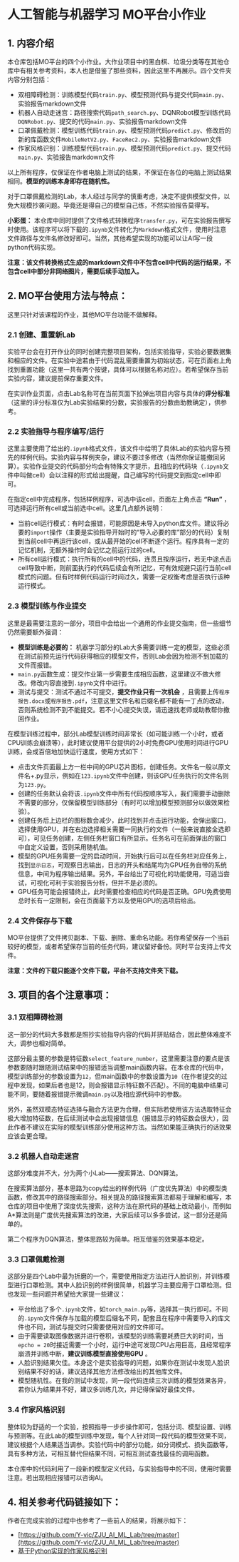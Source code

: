 # 人工智能与机器学习 MO平台小作业
## 1. 内容介绍
本仓库包括MO平台的四个小作业。大作业项目中的黑白棋、垃圾分类等在其他仓库中有相关参考资料，本人也是借鉴了那些资料，因此这里不再展示。四个文件夹内容分别包括：
- 双相障碍检测：训练模型代码`train.py`、模型预测代码与提交代码`main.py`、实验报告markdown文件
- 机器人自动走迷宫：路径搜索代码`path_search.py`、DQNRobot模型训练代码`DQNRobot.py`、提交的代码`main.py`、实验报告markdown文件
- 口罩佩戴检测：模型训练代码`train.py`、模型预测代码`predict.py`、修改后的新的库函数文件`MobileNetV2.py`、`FaceRec2.py`、实验报告markdown文件
- 作家风格识别：训练模型代码`train.py`、模型预测代码`predict.py`、提交代码`main.py`、实验报告markdown文件

以上所有程序，仅保证在作者电脑上测试的结果，不保证在各位的电脑上测试结果相同。**模型的训练本身即存在随机性。**

对于口罩佩戴检测的Lab，本人经过与同学的慎重考虑，决定不提供模型文件，以免大规模抄袭问题。毕竟还是得自己的模型自己练，不然实验报告莫得写。

**小彩蛋：** 本仓库中同时提供了文件格式转换程序`transfer.py`，可在实验报告撰写时使用。该程序可以将下载的`.ipynb`文件转化为`Markdown`格式文件，使用时注意文件路径与文件名修改好即可。当然，其他希望实现的功能可以让AI写一段python代码实现。

**注意：该文件转换格式生成的markdown文件中不包含cell中代码的运行结果，不包含cell中部分非网络图片，需要后续手动加入。**

## 2. MO平台使用方法与特点：
这里只针对该课程的作业，其他MO平台功能不做解释。
### 2.1 创建、重置新Lab
实验平台会在打开作业的同时创建完整项目架构，包括实验指导，实验必要数据集和相应的文件。在实验中途若由于代码混乱需要重置为初始状态，可在页面右上角找到重置功能（这里一共有两个按键，具体可以根据名称对应）。若希望保存当前实验内容，建议提前保存重要文件。

在实训作业页面，点击Lab名称可在当前页面下拉弹出项目内容与具体的**评分标准** （这里的评分标准仅为Lab实验结果的分数，实验报告的分数由助教确定），供参考。
### 2.2 实验指导与程序编写/运行
这里主要使用了给出的`.ipynb`格式文件，该文件中给明了具体Lab的实验内容与预先的样例代码。实验内容与样例夹杂，建议不要过多修改（当然你保证能撤回另算）。实验作业提交的代码部分均会有特殊文字提示，且相应的代码块（`.ipynb`文件中叫做cell）会以注释的形式给出提醒，自己编写的代码提交到指定cell中即可。

在指定cell中完成程序，包括样例程序，可选中该cell，页面左上角点击 **“Run”** ，可选择运行所有cell或当前选中cell。这里几点额外说明：

- 当前cell运行模式：有时会报错，可能原因是未导入python库文件。建议将必要的`import`操作（主要是实验指导开始时的“导入必要的库”部分的代码）复制到当前cell中再运行该cell，或从最开始的cell不断逐个运行。程序具有一定的记忆机制，无额外操作时会记忆之前运行过的cell。
- 所有cell运行模式：执行所有的cell中的代码，连贯且按序运行，若无中途点击cell导致中断，则前面执行的代码后续会有所记忆，可有效规避只运行当前cell模式的问题。但有时样例代码运行时间过久，需要一定权衡考虑是否执行该种运行模式。
### 2.3 模型训练与作业提交
这里是最需要注意的一部分，项目中会给出一个通用的作业提交指南，但一些细节仍然需要额外强调：

- **模型训练是必要的：** 机器学习部分的Lab大多需要训练一定的模型，这些必须在测试前预先运行代码获得相应的模型文件，否则Lab会因为检测不到加载的文件而报错。
- `main.py`函数生成：提交作业第一步需要生成相应函数，这里建议不做大修改。修改内容直接到`.ipynb`文件中进行。
- 测试与提交：测试不通过不可提交，**提交作业只有一次机会** ，且需要上传`程序报告.docx`或`程序报告.pdf`，注意这里文件名和后缀名都不能有一丁点的改动，否则系统检测不到不能提交。若不小心提交失误，请迅速找老师或助教帮你撤回作业。

在模型训练过程中，部分Lab模型训练时间非常长（如可能训练一个小时，或者CPU训练会崩溃等），此时建议使用平台提供的2小时免费GPU使用时间进行GPU训练，会成百倍地加快运行速度，使用方式如下：

- 点击文件页面最上方一栏中间的GPU芯片图标，创建任务。文件名一般以原文件名+.py显示，例如在`123.ipynb`文件中创建，则该GPU任务执行的文件名则为`123.py`。
- 创建的任务默认会将该`.ipynb`文件中所有代码按顺序写入，我们需要手动删除不需要的部分，仅保留模型训练部分（有时可以增加模型预测部分以做效果检验）。
- 创建任务后上边栏的图标数会减少，此时找到并点击运行功能，会弹出窗口，选择使用GPU，并在右边选择相关需要一同执行的文件（一般来说直接全选即可），可见任务创建，左侧任务栏窗口有所显示。任务名可在前面弹出的窗口中自定义设置，否则采用随机值。
- 模型的GPU任务需要一定的启动时间，开始执行后可以在任务栏对应任务上，找到`显示日志`，可观察日志输出，日志的开头和结尾均为GPU任务自带的系统信息，中间为程序输出结果。另外，平台给出了可视化的功能使用，可适当尝试，可视化可利于实验报告分析，但并不是必须的。
- GPU任务可能会报错终止，此时需要检查相应的代码是否正确。GPU免费使用总时长有一定限制，会在页面最下方以及使用GPU的选项后给出。
### 2.4 文件保存与下载
MO平台提供了文件拷贝副本、下载、删除、重命名功能。若你希望保存一个当前较好的模型，或者希望保存当前的任务代码，建议留好备份。同时平台支持上传文件。

**注意：文件的下载只能逐个文件下载，平台不支持文件夹下载。**

## 3. 项目的各个注意事项：
### 3.1 双相障碍检测
这一部分的代码大多数都是照抄实验指导内容的代码并拼贴结合，因此整体难度不大，调参也相对简单。

这部分最主要的参数是特征数`select_feature_number`，这里需要注意的要点是该参数要随时跟随测试结果中的报错适当调整main函数内容。在本仓库的代码中，模型训练部分的参数设置为`12`，但main函数中的参数设置为`10`（在作者提交的过程中发现，如果后者也是12，则会报错显示特征数不匹配）。不同的电脑中结果可能不同，要随着报错提示微调`main.py`以及相应源代码中的参数。

另外，虽然双模态特征选择与融合方法更为合理，但实际若使用该方法选取特征会极大增加特征数，在后续测试中会出现报错信息（报错显示的特征数会很大），因此作者不建议在实际的模型训练部分使用这种方法。当然如果能正确执行的话效果应该会更合理。
### 3.2 机器人自动走迷宫
这部分难度并不大，分为两个小Lab——搜索算法、DQN算法。

在搜索算法部分，基本思路为copy给出的样例代码（广度优先算法）中的模型类函数，修改其中的路径搜索部分。相关提及的路径搜索算法都易于理解和编写，本仓库的项目中使用了深度优先搜索，这种方法在原代码的基础上改动最小，而例如A*算法则是广度优先搜索算法的改进，大家后续可以多多尝试，这一部分还是简单的。

第二个程序为DQN算法，整体思路较为简单。相互借鉴的效果基本稳定。
### 3.3 口罩佩戴检测
这部分是四个Lab中最为折磨的一个，需要使用指定方法进行人脸识别，并训练模型进行口罩检测。其中人脸识别的样例很简单，机器学习主要应用于口罩检测。但也发现一些问题并希望给大家提一些建议：

- 平台给出了多个`.ipynb`文件，如`torch_main.py`等，选择其一执行即可。不同的`.ipynb`文件保存与加载的模型后缀名不同，配套且在程序中需要导入的库文件也不同，测试与提交时只需要使用对应的文件即可。
- 由于需要读取图像数据并进行卷积，该模型的训练需要耗费巨大的时间，当`epcho = 20`时接近需要一个小时，运行中途可发现CPU占用巨高，且经常程序崩溃并训练中断，**建议训练模型直接使用GPU** 。
- 人脸识别结果欠佳。本身这个是实验指导的问题，如果你在测试中发现人脸识别结果不好的话，建议选择其他方法修改给出的其他库文件。
- 模型随机性。在我的测试中发现，同一段代码连续三次训练的模型效果各异，若你认为结果并不好，建议多训练几次，并记得保留好最佳文件。
### 3.4 作家风格识别
整体较为舒适的一个实验，按照指导一步步操作即可，包括分词、模型设置、训练与预测等。在此Lab的模型训练中发现，每个人针对同一段代码的模型效果不同，建议根据个人结果适当调参。实验代码中的部分功能，如分词模式、损失函数等，具有多种方法，可相互替代但结果不同，可相互测试查找最佳的调用函数。

本仓库中的代码利用了一段新的模型定义代码，与实验指导中的不同，使用时需要注意。若出现相应报错可以咨询AI。

## 4. 相关参考代码链接如下：
作者在完成实验的过程中也参考了一些前人的结果，将展示如下：

- [https://github.com/Y-vic/ZJU_AI_ML_Lab/tree/master](https://github.com/Y-vic/ZJU_AI_ML_Lab/tree/master)
- [基于Python实现的作家风格识别](https://blog.csdn.net/newlw/article/details/124949923)


